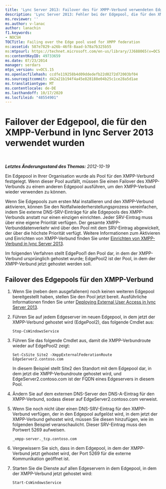 ```yaml
---
title: 'Lync Server 2013: Failover des für XMPP-Verbund verwendeten Edgepools'
description: 'Lync Server 2013: Fehler bei der Edgepool, die für den XMPP-Partnerverbund verwendet wird.'
ms.reviewer: ''
ms.author: v-lanac
author: lanachin
f1.keywords:
- NOCSH
TOCTitle: Failing over the Edge pool used for XMPP federation
ms:assetid: 587e7829-a26b-46f8-8aad-b78a7b325b55
ms:mtpsurl: https://technet.microsoft.com/en-us/library/JJ688065(v=OCS.15)
ms:contentKeyID: 49733659
ms.date: 07/23/2014
manager: serdars
mtps_version: v=OCS.15
ms.openlocfilehash: ccdfe119258b4d09ddedefb22d0272d72003bf04
ms.sourcegitcommit: d42a21b194f4a45e828188e04b25c1ce28a5d1ae
ms.translationtype: MT
ms.contentlocale: de-DE
ms.lasthandoff: 10/17/2020
ms.locfileid: "48554901"
---
```

# <a name="failing-over-the-edge-pool-used-for-xmpp-federation-in-lync-server-2013"></a>Failover der Edgepool, die für den XMPP-Verbund in lync Server 2013 verwendet wurden

<div data-xmlns="http://www.w3.org/1999/xhtml">

<div class="topic" data-xmlns="http://www.w3.org/1999/xhtml" data-msxsl="urn:schemas-microsoft-com:xslt" data-cs="https://msdn.microsoft.com/">

<div data-asp="https://msdn2.microsoft.com/asp">



</div>

<div id="mainSection">

<div id="mainBody">

<span> </span>

_**Letztes Änderungsstand des Themas:** 2012-10-19_

Ein Edgepool in Ihrer Organisation wurde als Pool für den XMPP-Verbund festgelegt. Wenn dieser Pool ausfällt, müssen Sie einen Failover des XMPP-Verbunds zu einem anderen Edgepool ausführen, um den XMPP-Verbund wieder verwenden zu können.

Wenn Sie Edgepools zum ersten Mal installieren und den XMPP-Verbund aktivieren, können Sie den Notfallwiederherstellungsprozess vereinfachen, indem Sie externe DNS-SRV-Einträge für alle Edgepools des XMPP-Verbunds anstatt nur einen einzigen einrichten. Jeder SRV-Eintrag muss über eine eigene Priorität verfügen. Der gesamte XMPP-Verbunddatenverkehr wird über den Pool mit dem SRV-Eintrag abgewickelt, der über die höchste Priorität verfügt. Weitere Informationen zum Aktivieren und Einrichten von XMPP-Verbund finden Sie unter [Einrichten von XMPP-Verbund in lync Server 2013](lync-server-2013-setting-up-xmpp-federation.md).

Im folgenden Verfahren stellt EdgePool1 den Pool dar, in dem der XMPP-Verbund ursprünglich gehostet wurde; EdgePool2 ist der Pool, in dem der XMPP-Verbund jetzt gehostet werden soll.

<div>

## <a name="failing-over-the-edge-pool-used-for-xmpp-federation"></a>Failover des Edgepools für den XMPP-Verbund

1.  Wenn Sie (neben dem ausgefallenen) noch keinen weiteren Edgepool bereitgestellt haben, stellen Sie den Pool jetzt bereit. Ausführliche Informationen finden Sie unter [Deploying External User Access in lync Server 2013](lync-server-2013-deploying-external-user-access.md).

2.  Führen Sie auf jedem Edgeserver im neuen Edgepool, in dem jetzt der XMPP-Verbund gehostet wird (EdgePool2), das folgende Cmdlet aus:
    
        Stop-CsWindowsService

3.  Führen Sie das folgende Cmdlet aus, damit die XMPP-Verbundroute wieder auf EdgePool2 zeigt:
    
        Set-CsSite Site2 -XmppExternalFederationRoute EdgeServer2.contoso.com
    
    In diesem Beispiel stellt Site2 den Standort mit dem Edgepool dar, in dem jetzt die XMPP-Verbundroute gehostet wird, und EdgeServer2.contoso.com ist der FQDN eines Edgeservers in diesem Pool.

4.  Ändern Sie auf dem externen DNS-Server den DNS-A-Eintrag für den XMPP-Verbund, sodass dieser auf EdgeServer2.contoso.com verweist.

5.  Wenn Sie noch nicht über einen DNS-SRV-Eintrag für den XMPP-Verbund verfügen, der in den Edgepool aufgelöst wird, in dem jetzt der XMPP-Verbund gehostet wird, müssen Sie diesen hinzufügen, wie im folgenden Beispiel veranschaulicht. Dieser SRV-Eintrag muss den Portwert 5269 aufweisen.
    
        _xmpp-server._tcp.contoso.com

6.  Vergewissern Sie sich, dass in dem Edgepool, in dem der XMPP-Verbund jetzt gehostet wird, der Port 5269 für die externe Kommunikation geöffnet ist.

7.  Starten Sie die Dienste auf allen Edgeservern in dem Edgepool, in dem der XMPP-Verbund jetzt gehostet wird:
    
        Start-CsWindowsService

</div>

</div>

<span> </span>

</div>

</div>

</div>

